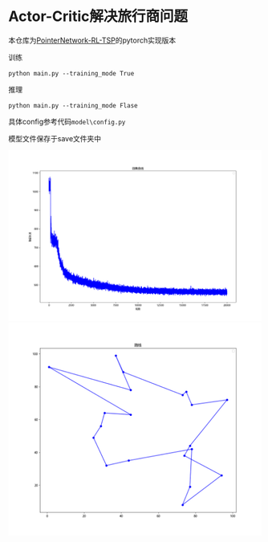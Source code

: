 # Actor-Critic解决旅行商问题
本仓库为[PointerNetwork-RL-TSP](https://github.com/zifeiyu0531/PointerNetwork-RL-TSP)的pytorch实现版本

训练
```
python main.py --training_mode True
```

推理
```
python main.py --training_mode Flase
```

具体config参考代码`model\config.py`

模型文件保存于save文件夹中

![图1](Figure_1.png)
![图2](Figure_2.png)
